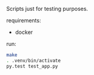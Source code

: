 Scripts just for testing purposes.

requirements:

- docker

run:
```sh
make
. .venv/bin/activate
py.test test_app.py
```
